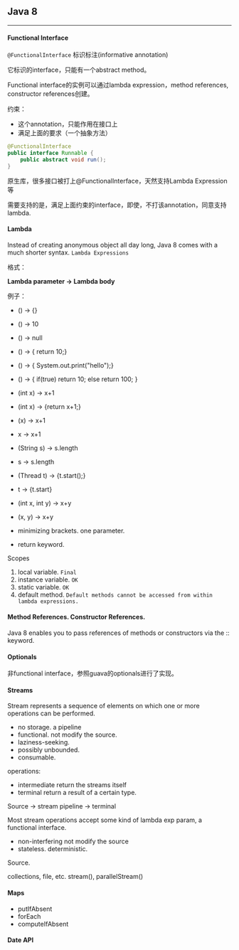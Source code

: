 ## Java 8

---

#### Functional Interface

`@FunctionalInterface` 标识标注(informative annotation)

它标识的interface，只能有一个abstract method。

Functional interface的实例可以通过lambda expression，method references, constructor references创建。

约束：

- 这个annotation，只能作用在接口上
- 满足上面的要求（一个抽象方法）

```java
@FunctionalInterface
public interface Runnable {
    public abstract void run();
}
```

原生库，很多接口被打上@FunctionalInterface，天然支持Lambda Expression等

需要支持的是，满足上面约束的interface，即使，不打该annotation，同意支持lambda.


#### Lambda

Instead of creating anonymous object all day long, Java 8 comes with a much shorter syntax. `Lambda Expressions`

格式：

**Lambda parameter -> Lambda body**

例子：

- () -> {}
- () -> 10
- () -> null
- () -> { return 10;}
- () -> { System.out.print("hello");}
- () -> {
    if(true) return 10; else return 100;
}

- (int x) -> x+1
- (int x) -> {return x+1;}
- (x) -> x+1
- x -> x+1

- (String s) -> s.length
- s -> s.length
- (Thread t) -> {t.start();}
- t -> {t.start}

- (int x, int y) -> x+y
- (x, y) -> x+y

- minimizing brackets. one parameter.
- return keyword.

Scopes

1. local variable.  `Final`
2. instance variable. `OK`
3. static variable.  `OK`
4. default method.  `Default methods cannot be accessed from within lambda expressions.`

#### Method References. Constructor References.

Java 8 enables you to pass references of methods or constructors via the :: keyword.


#### Optionals

非functional interface，参照guava的optionals进行了实现。

#### Streams

Stream represents a sequence of elements on which one or more operations can be performed.

- no storage.  a pipeline
- functional.  not modify the source.
- laziness-seeking.
- possibly unbounded.
- consumable.

operations:

- intermediate return the streams itself
- terminal   return a result of a certain type.


Source  -> stream pipeline ->   terminal


Most stream operations accept some kind of lambda exp param, a functional interface.


- non-interfering     not modify the source
- stateless.   deterministic.

Source.

collections, file, etc.   stream(), parallelStream()

#### Maps

- putIfAbsent
- forEach
- computeIfAbsent

#### Date API